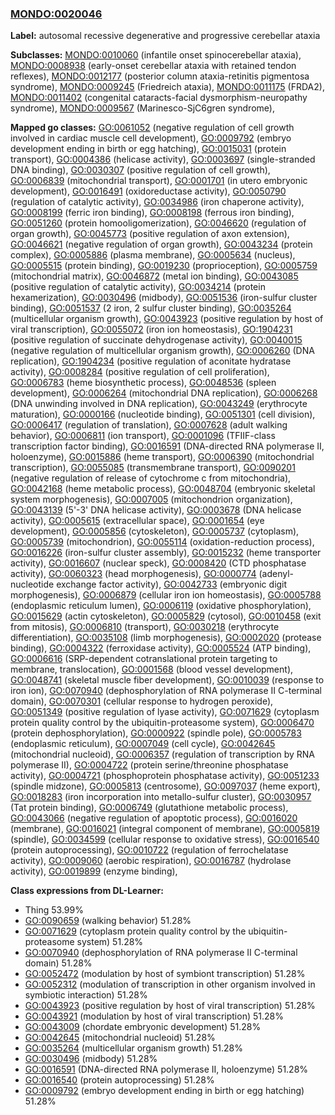 
### [MONDO:0020046](http://purl.obolibrary.org/obo/MONDO_0020046)
**Label:** autosomal recessive degenerative and progressive cerebellar ataxia

**Subclasses:** [MONDO:0010060](http://purl.obolibrary.org/obo/MONDO_0010060) (infantile onset spinocerebellar ataxia), [MONDO:0008938](http://purl.obolibrary.org/obo/MONDO_0008938) (early-onset cerebellar ataxia with retained tendon reflexes), [MONDO:0012177](http://purl.obolibrary.org/obo/MONDO_0012177) (posterior column ataxia-retinitis pigmentosa syndrome), [MONDO:0009245](http://purl.obolibrary.org/obo/MONDO_0009245) (Friedreich ataxia), [MONDO:0011175](http://purl.obolibrary.org/obo/MONDO_0011175) (FRDA2), [MONDO:0011402](http://purl.obolibrary.org/obo/MONDO_0011402) (congenital cataracts-facial dysmorphism-neuropathy syndrome), [MONDO:0009567](http://purl.obolibrary.org/obo/MONDO_0009567) (Marinesco-SjC6gren syndrome), 

**Mapped go classes:** [GO:0061052](http://purl.obolibrary.org/obo/GO_0061052) (negative regulation of cell growth involved in cardiac muscle cell development), [GO:0009792](http://purl.obolibrary.org/obo/GO_0009792) (embryo development ending in birth or egg hatching), [GO:0015031](http://purl.obolibrary.org/obo/GO_0015031) (protein transport), [GO:0004386](http://purl.obolibrary.org/obo/GO_0004386) (helicase activity), [GO:0003697](http://purl.obolibrary.org/obo/GO_0003697) (single-stranded DNA binding), [GO:0030307](http://purl.obolibrary.org/obo/GO_0030307) (positive regulation of cell growth), [GO:0006839](http://purl.obolibrary.org/obo/GO_0006839) (mitochondrial transport), [GO:0001701](http://purl.obolibrary.org/obo/GO_0001701) (in utero embryonic development), [GO:0016491](http://purl.obolibrary.org/obo/GO_0016491) (oxidoreductase activity), [GO:0050790](http://purl.obolibrary.org/obo/GO_0050790) (regulation of catalytic activity), [GO:0034986](http://purl.obolibrary.org/obo/GO_0034986) (iron chaperone activity), [GO:0008199](http://purl.obolibrary.org/obo/GO_0008199) (ferric iron binding), [GO:0008198](http://purl.obolibrary.org/obo/GO_0008198) (ferrous iron binding), [GO:0051260](http://purl.obolibrary.org/obo/GO_0051260) (protein homooligomerization), [GO:0046620](http://purl.obolibrary.org/obo/GO_0046620) (regulation of organ growth), [GO:0045773](http://purl.obolibrary.org/obo/GO_0045773) (positive regulation of axon extension), [GO:0046621](http://purl.obolibrary.org/obo/GO_0046621) (negative regulation of organ growth), [GO:0043234](http://purl.obolibrary.org/obo/GO_0043234) (protein complex), [GO:0005886](http://purl.obolibrary.org/obo/GO_0005886) (plasma membrane), [GO:0005634](http://purl.obolibrary.org/obo/GO_0005634) (nucleus), [GO:0005515](http://purl.obolibrary.org/obo/GO_0005515) (protein binding), [GO:0019230](http://purl.obolibrary.org/obo/GO_0019230) (proprioception), [GO:0005759](http://purl.obolibrary.org/obo/GO_0005759) (mitochondrial matrix), [GO:0046872](http://purl.obolibrary.org/obo/GO_0046872) (metal ion binding), [GO:0043085](http://purl.obolibrary.org/obo/GO_0043085) (positive regulation of catalytic activity), [GO:0034214](http://purl.obolibrary.org/obo/GO_0034214) (protein hexamerization), [GO:0030496](http://purl.obolibrary.org/obo/GO_0030496) (midbody), [GO:0051536](http://purl.obolibrary.org/obo/GO_0051536) (iron-sulfur cluster binding), [GO:0051537](http://purl.obolibrary.org/obo/GO_0051537) (2 iron, 2 sulfur cluster binding), [GO:0035264](http://purl.obolibrary.org/obo/GO_0035264) (multicellular organism growth), [GO:0043923](http://purl.obolibrary.org/obo/GO_0043923) (positive regulation by host of viral transcription), [GO:0055072](http://purl.obolibrary.org/obo/GO_0055072) (iron ion homeostasis), [GO:1904231](http://purl.obolibrary.org/obo/GO_1904231) (positive regulation of succinate dehydrogenase activity), [GO:0040015](http://purl.obolibrary.org/obo/GO_0040015) (negative regulation of multicellular organism growth), [GO:0006260](http://purl.obolibrary.org/obo/GO_0006260) (DNA replication), [GO:1904234](http://purl.obolibrary.org/obo/GO_1904234) (positive regulation of aconitate hydratase activity), [GO:0008284](http://purl.obolibrary.org/obo/GO_0008284) (positive regulation of cell proliferation), [GO:0006783](http://purl.obolibrary.org/obo/GO_0006783) (heme biosynthetic process), [GO:0048536](http://purl.obolibrary.org/obo/GO_0048536) (spleen development), [GO:0006264](http://purl.obolibrary.org/obo/GO_0006264) (mitochondrial DNA replication), [GO:0006268](http://purl.obolibrary.org/obo/GO_0006268) (DNA unwinding involved in DNA replication), [GO:0043249](http://purl.obolibrary.org/obo/GO_0043249) (erythrocyte maturation), [GO:0000166](http://purl.obolibrary.org/obo/GO_0000166) (nucleotide binding), [GO:0051301](http://purl.obolibrary.org/obo/GO_0051301) (cell division), [GO:0006417](http://purl.obolibrary.org/obo/GO_0006417) (regulation of translation), [GO:0007628](http://purl.obolibrary.org/obo/GO_0007628) (adult walking behavior), [GO:0006811](http://purl.obolibrary.org/obo/GO_0006811) (ion transport), [GO:0001096](http://purl.obolibrary.org/obo/GO_0001096) (TFIIF-class transcription factor binding), [GO:0016591](http://purl.obolibrary.org/obo/GO_0016591) (DNA-directed RNA polymerase II, holoenzyme), [GO:0015886](http://purl.obolibrary.org/obo/GO_0015886) (heme transport), [GO:0006390](http://purl.obolibrary.org/obo/GO_0006390) (mitochondrial transcription), [GO:0055085](http://purl.obolibrary.org/obo/GO_0055085) (transmembrane transport), [GO:0090201](http://purl.obolibrary.org/obo/GO_0090201) (negative regulation of release of cytochrome c from mitochondria), [GO:0042168](http://purl.obolibrary.org/obo/GO_0042168) (heme metabolic process), [GO:0048704](http://purl.obolibrary.org/obo/GO_0048704) (embryonic skeletal system morphogenesis), [GO:0007005](http://purl.obolibrary.org/obo/GO_0007005) (mitochondrion organization), [GO:0043139](http://purl.obolibrary.org/obo/GO_0043139) (5'-3' DNA helicase activity), [GO:0003678](http://purl.obolibrary.org/obo/GO_0003678) (DNA helicase activity), [GO:0005615](http://purl.obolibrary.org/obo/GO_0005615) (extracellular space), [GO:0001654](http://purl.obolibrary.org/obo/GO_0001654) (eye development), [GO:0005856](http://purl.obolibrary.org/obo/GO_0005856) (cytoskeleton), [GO:0005737](http://purl.obolibrary.org/obo/GO_0005737) (cytoplasm), [GO:0005739](http://purl.obolibrary.org/obo/GO_0005739) (mitochondrion), [GO:0055114](http://purl.obolibrary.org/obo/GO_0055114) (oxidation-reduction process), [GO:0016226](http://purl.obolibrary.org/obo/GO_0016226) (iron-sulfur cluster assembly), [GO:0015232](http://purl.obolibrary.org/obo/GO_0015232) (heme transporter activity), [GO:0016607](http://purl.obolibrary.org/obo/GO_0016607) (nuclear speck), [GO:0008420](http://purl.obolibrary.org/obo/GO_0008420) (CTD phosphatase activity), [GO:0060323](http://purl.obolibrary.org/obo/GO_0060323) (head morphogenesis), [GO:0000774](http://purl.obolibrary.org/obo/GO_0000774) (adenyl-nucleotide exchange factor activity), [GO:0042733](http://purl.obolibrary.org/obo/GO_0042733) (embryonic digit morphogenesis), [GO:0006879](http://purl.obolibrary.org/obo/GO_0006879) (cellular iron ion homeostasis), [GO:0005788](http://purl.obolibrary.org/obo/GO_0005788) (endoplasmic reticulum lumen), [GO:0006119](http://purl.obolibrary.org/obo/GO_0006119) (oxidative phosphorylation), [GO:0015629](http://purl.obolibrary.org/obo/GO_0015629) (actin cytoskeleton), [GO:0005829](http://purl.obolibrary.org/obo/GO_0005829) (cytosol), [GO:0010458](http://purl.obolibrary.org/obo/GO_0010458) (exit from mitosis), [GO:0006810](http://purl.obolibrary.org/obo/GO_0006810) (transport), [GO:0030218](http://purl.obolibrary.org/obo/GO_0030218) (erythrocyte differentiation), [GO:0035108](http://purl.obolibrary.org/obo/GO_0035108) (limb morphogenesis), [GO:0002020](http://purl.obolibrary.org/obo/GO_0002020) (protease binding), [GO:0004322](http://purl.obolibrary.org/obo/GO_0004322) (ferroxidase activity), [GO:0005524](http://purl.obolibrary.org/obo/GO_0005524) (ATP binding), [GO:0006616](http://purl.obolibrary.org/obo/GO_0006616) (SRP-dependent cotranslational protein targeting to membrane, translocation), [GO:0001568](http://purl.obolibrary.org/obo/GO_0001568) (blood vessel development), [GO:0048741](http://purl.obolibrary.org/obo/GO_0048741) (skeletal muscle fiber development), [GO:0010039](http://purl.obolibrary.org/obo/GO_0010039) (response to iron ion), [GO:0070940](http://purl.obolibrary.org/obo/GO_0070940) (dephosphorylation of RNA polymerase II C-terminal domain), [GO:0070301](http://purl.obolibrary.org/obo/GO_0070301) (cellular response to hydrogen peroxide), [GO:0051349](http://purl.obolibrary.org/obo/GO_0051349) (positive regulation of lyase activity), [GO:0071629](http://purl.obolibrary.org/obo/GO_0071629) (cytoplasm protein quality control by the ubiquitin-proteasome system), [GO:0006470](http://purl.obolibrary.org/obo/GO_0006470) (protein dephosphorylation), [GO:0000922](http://purl.obolibrary.org/obo/GO_0000922) (spindle pole), [GO:0005783](http://purl.obolibrary.org/obo/GO_0005783) (endoplasmic reticulum), [GO:0007049](http://purl.obolibrary.org/obo/GO_0007049) (cell cycle), [GO:0042645](http://purl.obolibrary.org/obo/GO_0042645) (mitochondrial nucleoid), [GO:0006357](http://purl.obolibrary.org/obo/GO_0006357) (regulation of transcription by RNA polymerase II), [GO:0004722](http://purl.obolibrary.org/obo/GO_0004722) (protein serine/threonine phosphatase activity), [GO:0004721](http://purl.obolibrary.org/obo/GO_0004721) (phosphoprotein phosphatase activity), [GO:0051233](http://purl.obolibrary.org/obo/GO_0051233) (spindle midzone), [GO:0005813](http://purl.obolibrary.org/obo/GO_0005813) (centrosome), [GO:0097037](http://purl.obolibrary.org/obo/GO_0097037) (heme export), [GO:0018283](http://purl.obolibrary.org/obo/GO_0018283) (iron incorporation into metallo-sulfur cluster), [GO:0030957](http://purl.obolibrary.org/obo/GO_0030957) (Tat protein binding), [GO:0006749](http://purl.obolibrary.org/obo/GO_0006749) (glutathione metabolic process), [GO:0043066](http://purl.obolibrary.org/obo/GO_0043066) (negative regulation of apoptotic process), [GO:0016020](http://purl.obolibrary.org/obo/GO_0016020) (membrane), [GO:0016021](http://purl.obolibrary.org/obo/GO_0016021) (integral component of membrane), [GO:0005819](http://purl.obolibrary.org/obo/GO_0005819) (spindle), [GO:0034599](http://purl.obolibrary.org/obo/GO_0034599) (cellular response to oxidative stress), [GO:0016540](http://purl.obolibrary.org/obo/GO_0016540) (protein autoprocessing), [GO:0010722](http://purl.obolibrary.org/obo/GO_0010722) (regulation of ferrochelatase activity), [GO:0009060](http://purl.obolibrary.org/obo/GO_0009060) (aerobic respiration), [GO:0016787](http://purl.obolibrary.org/obo/GO_0016787) (hydrolase activity), [GO:0019899](http://purl.obolibrary.org/obo/GO_0019899) (enzyme binding), 

**Class expressions from DL-Learner:**

- Thing 53.99%
- [GO:0090659](http://purl.obolibrary.org/obo/GO_0090659) (walking behavior) 51.28%
- [GO:0071629](http://purl.obolibrary.org/obo/GO_0071629) (cytoplasm protein quality control by the ubiquitin-proteasome system) 51.28%
- [GO:0070940](http://purl.obolibrary.org/obo/GO_0070940) (dephosphorylation of RNA polymerase II C-terminal domain) 51.28%
- [GO:0052472](http://purl.obolibrary.org/obo/GO_0052472) (modulation by host of symbiont transcription) 51.28%
- [GO:0052312](http://purl.obolibrary.org/obo/GO_0052312) (modulation of transcription in other organism involved in symbiotic interaction) 51.28%
- [GO:0043923](http://purl.obolibrary.org/obo/GO_0043923) (positive regulation by host of viral transcription) 51.28%
- [GO:0043921](http://purl.obolibrary.org/obo/GO_0043921) (modulation by host of viral transcription) 51.28%
- [GO:0043009](http://purl.obolibrary.org/obo/GO_0043009) (chordate embryonic development) 51.28%
- [GO:0042645](http://purl.obolibrary.org/obo/GO_0042645) (mitochondrial nucleoid) 51.28%
- [GO:0035264](http://purl.obolibrary.org/obo/GO_0035264) (multicellular organism growth) 51.28%
- [GO:0030496](http://purl.obolibrary.org/obo/GO_0030496) (midbody) 51.28%
- [GO:0016591](http://purl.obolibrary.org/obo/GO_0016591) (DNA-directed RNA polymerase II, holoenzyme) 51.28%
- [GO:0016540](http://purl.obolibrary.org/obo/GO_0016540) (protein autoprocessing) 51.28%
- [GO:0009792](http://purl.obolibrary.org/obo/GO_0009792) (embryo development ending in birth or egg hatching) 51.28%


